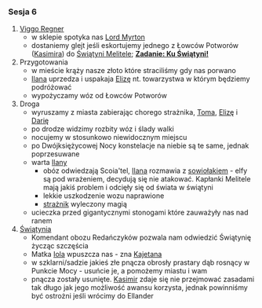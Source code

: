 ### Sesja 6
1. [Viggo Regner](#p_viggo_regner)
	* w sklepie spotyka nas [Lord Myrton](#p_lord_myrton)
	* dostaniemy glejt jeśli eskortujemy jednego z Łowców Potworów ([Kasimira](#p_kasimir)) do [Świątyni Melitele](#l_smelitele); **[Zadanie: Ku Świątyni!](#z_q7)**
2. Przygotowania
	* w mieście krąży nasze złoto które straciliśmy gdy nas porwano
	* [Ilana](#p_ilana) uprzedza i uspakaja [Elizę](#p_eliza) nt. towarzystwa w którym będziemy podróżować
	* wypożyczamy wóz od Łowców Potworów
3. Droga
	* wyruszamy z miasta zabierając chorego strażnika, [Toma](#p_tom), [Elizę](#p_eliza) i [Darię](p_daria)
	* po drodze widzimy rozbity wóz i ślady walki
	* nocujemy w stosunkowo niewidocznym miejscu
	* po Dwójksiężycowej Nocy konstelacje na niebie są te same, jednak poprzesuwane
	* warta [Ilany](#p_ilana)
		* obóz odwiedzają Scoia'tel, [Ilana](#p_ilana) rozmawia z [sowiołakiem](#b_sowiolak) - elfy są pod wrażeniem, decydują się nie atakować. Kapłanki Melitele mają jakiś problem i odcięły się od świata w świątyni
		* lekkie uszkodzenie wozu naprawione
		* [strażnik](#p_tom) wyleczony magią
	* ucieczka przed gigantycznymi stonogami które zauważyły nas nad ranem
4. [Świątynia](#l_smelitele)
	* Komendant obozu Redańczyków pozwala nam odwiedzić Świątynię życząc szczęścia
	* Matka [Iola](#p_matka_iola) wpuszcza nas - zna [Kajetana](#p_kajetan)
	* w szklarni/sadzie jakieś złe pnącza obrosły prastary dąb rosnący w Punkcie Mocy - usuńcie je, a pomożemy miastu i wam
	* pnącza zostały usunięte. [Kasimir](#p_kasimir) zdaje się nie przejmować zasadami tak długo jak jego możliwość awansu korzysta, jednak powinniśmy być ostrożni jeśli wrócimy do Ellander